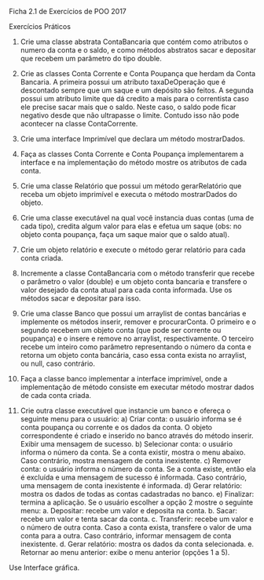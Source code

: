 Ficha 2.1 de Exercícios de POO 2017

Exercícios Práticos

1. Crie uma classe abstrata ContaBancaria que contém como atributos o numero da conta e o saldo, e como métodos abstratos sacar e depositar que recebem um parâmetro do tipo double.

2. Crie as classes Conta Corrente e Conta Poupança que herdam da Conta Bancaria. A
primeira possui um atributo taxaDeOperação que é descontado sempre que um saque e um depósito são feitos.
A segunda possui um atributo limite que dá credito a mais para o correntista caso ele precise sacar mais que o saldo. Neste caso, o saldo pode ficar negativo desde que não ultrapasse o limite. Contudo isso não pode acontecer na classe ContaCorrente.

3. Crie uma interface Imprimível que declara um método mostrarDados.

4. Faça as classes Conta Corrente e Conta Poupança implementarem a interface e na implementação do método mostre os atributos de cada conta.

5. Crie uma classe Relatório que possui um método gerarRelatório que receba um objeto imprimível e executa o método mostrarDados do objeto.

6. Crie uma classe executável na qual você instancia duas contas (uma de cada tipo), credita algum valor para elas e efetua um saque (obs: no objeto conta poupança, faça um saque maior que o saldo atual).

7. Crie um objeto relatório e execute o método gerar relatório para cada conta criada.

8. Incremente a classe ContaBancaria com o método transferir que recebe o parâmetro o valor (double) e um objeto conta bancaria e transfere o valor desejado da conta atual para cada conta informada. Use os métodos sacar e depositar para isso.

9. Crie uma classe Banco que possui um arraylist de contas bancárias e implemente os métodos inserir, remover e procurarConta.
O primeiro e o segundo recebem um objeto conta (que pode ser corrente ou poupança) e o insere e remove no arraylist, respectivamente. O terceiro recebe um inteiro como parâmetro representando o número da conta e retorna um objeto conta bancária, caso essa conta exista no arraylist, ou null, caso contrário.

10. Faça a classe banco implementar a interface imprimível, onde a implementação de método consiste em executar método mostrar dados de cada conta criada.

11. Crie outra classe executável que instancie um banco e ofereça o seguinte menu para o usuário:
a) Criar conta: o usuário informa se é conta poupança ou corrente e os dados da conta. O objeto correspondente é criado e inserido no banco através do método inserir. Exibir uma mensagem de sucesso.
b) Selecionar conta: o usuário informa o número da conta. Se a conta existir, mostra o menu abaixo. Caso contrário, mostra mensagem de conta inexistente.
c) Remover conta: o usuário informa o número da conta. Se a conta existe, então
   ela é excluída e uma mensagem de sucesso é informada. Caso contrário, uma
   mensagem de conta inexistente é informada.
d) Gerar relatório: mostra os dados de todas as contas cadastradas no banco.
e) Finalizar: termina a aplicação. Se o usuário escolher a opção 2 mostre o seguinte menu:
  a. Depositar: recebe um valor e deposita na conta.
  b. Sacar: recebe um valor e tenta sacar da conta.
  c. Transferir: recebe um valor e o número de outra conta. Caso a conta exista,
    transfere o valor de uma conta para a outra. Caso contrário, informar mensagem de
    conta inexistente.
  d. Gerar relatório: mostra os dados da conta selecionada.
  e. Retornar ao menu anterior: exibe o menu anterior (opções 1 a 5).

Use Interface gráfica.
